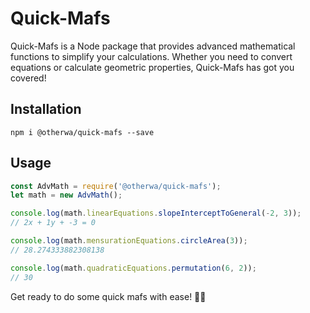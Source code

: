 # Quick-Mafs

Quick-Mafs is a Node package that provides advanced mathematical functions to simplify your calculations. Whether you need to convert equations or calculate geometric properties, Quick-Mafs has got you covered!

## Installation

```
npm i @otherwa/quick-mafs --save
```

## Usage

```javascript
const AdvMath = require('@otherwa/quick-mafs');
let math = new AdvMath();

console.log(math.linearEquations.slopeInterceptToGeneral(-2, 3));
// 2x + 1y + -3 = 0

console.log(math.mensurationEquations.circleArea(3));
// 28.274333882308138

console.log(math.quadraticEquations.permutation(6, 2));
// 30
```

Get ready to do some quick mafs with ease! 🧮✨
